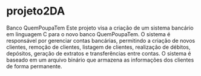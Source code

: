 # projeto2DA

Banco QuemPoupaTem
Este projeto visa a criação de um sistema bancário em linguagem C para o novo banco QuemPoupaTem. O sistema é responsável por gerenciar contas bancárias, permitindo a criação de novos clientes, remoção de clientes, listagem de clientes, realização de débitos, depósitos, geração de extratos e transferências entre contas. O sistema é baseado em um arquivo binário que armazena as informações dos clientes de forma permanente.
